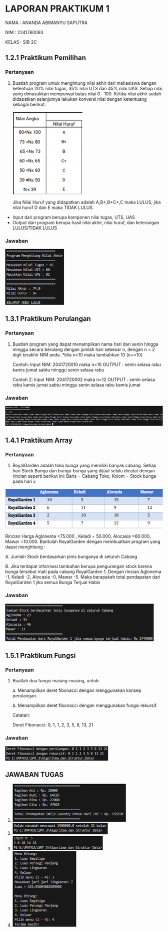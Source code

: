 # LAPORAN PRAKTIKUM 1
NAMA  : ANANDA ABIMANYU SAPUTRA

NIM   : 2241760093

KELAS : SIB 2C

## 1.2.1 Praktikum Pemilihan
### Pertanyaan
1. Buatlah program untuk menghitung nilai akhir dari mahasiswa dengan ketentuan 20% nilai 
tugas, 35% nilai UTS dan 45% nilai UAS. Setiap nilai yang dimasukkan mempunyai batas nilai 
0 ‐ 100. Ketika nilai akhir sudah didapatkan selanjutnya lakukan konversi nilai dengan 
ketentuang sebagai berikut:

    <img src="soalpemilihan1.png">

    Jika Nilai Huruf yang didapatkan adalah A,B+,B+C+,C maka LULUS, jika nilai huruf D dan E maka TIDAK LULUS.
* Input dari program berupa komponen nilai tugas, UTS, UAS
* Output dari program berupa hasil nilai akhir, nilai huruf, dan keterangan 
LULUS/TIDAK LULUS

### Jawaban
<img src="outpemilihan.png">

## 1.3.1 Praktikum Perulangan
### Pertanyaan
1. Buatlah program yang dapat menampilkan nama hari dari senin hingga minggu secara 
berulang dengan jumlah hari sebesar n, dengan n = 2 digit terakhir NIM anda. *bila n<10 maka tambahkan 10 (n+=10)

    Contoh:
Input NIM: 2041720010 maka n=10
OUTPUT : senin selasa rabu kamis jumat sabtu minggu senin selasa 
rabu

    Contoh 2:
Input NIM: 2041720002 maka n=12
OUTPUT : senin selasa rabu kamis jumat sabtu minggu senin selasa 
rabu kamis jumat

### Jawaban
<img src="outperulangan.png">

## 1.4.1 Praktikum Array
### Pertanyaan
1. RoyalGarden adalah toko bunga yang memiliki banyak cabang. Setiap hari Stock Bunga dan bunga-bunga yang dijual selalu dicatat dengan rincian seperti berikut ini: Baris = Cabang Toko, Kolom = Stock bunga pada hari x

<img src="soalarray3.png">

Rincian Harga Aglonema =75.000 , Keladi = 50.000, Alocasia =60.000, Mawar =10.000. Bantulah RoyalGarden dengan membuatkan program yang dapat menghitung : 

A. Jumlah Stock berdasarkan jenis bunganya di seluruh Cabang
    
B. Jika terdapat informasi tambahan berupa pengurangan stock karena bunga tersebut 
mati pada cabang RoyalGarden 1. Dengan rincian Aglonema -1, Keladi -2, Alocasia -0, Mawar -5. Maka berapakah total pendapatan dari RoyalGarden 1 jika semua Bunga Terjual Habis

### Jawaban
<img src="outarray.png">

## 1.5.1 Praktikum Fungsi
### Pertanyaan
1. Buatlah dua fungsi masing-masing, untuk:

    a. Menampilkan deret fibonacci dengan menggunakan konsep perulangan.

    b. Menampilkan deret fibonacci dengan menggunakan fungsi rekursif.

    Catatan:

    Deret Fibonacci: 0, 1, 1, 2, 3, 5, 8, 13, 21

### Jawaban
<img src="outfungsi.png">

## JAWABAN TUGAS
1. <img src="outtgs104.png">

2. <img src="outtgs204.png">

3. <img src="outtgs304.png">

4. <img src="outtgs404.png">